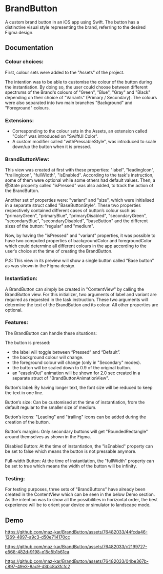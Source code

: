 # BrandButton

A custom brand button in an iOS app using Swift. The button has a distinctive visual style representing the brand, referring to the desired Figma design.

## Documentation

### Colour choices:
First, colour sets were added to the "Assets" of the project.

The intention was to be able to customise the colour of the button during the instantiation. By doing so, the user could choose between different spectrums of the Brand's colours of "Green", "Blue", "Gray" and "Black" depending on their choice of "Variants" (Primary / Secondary).
The colours were also separated into two main branches "Background" and "Foreground" colours.

### Extensions:
- Corresponding to the colour sets in the Assets, an extension called "Color" was introduced on "SwiftUI Color".
- A custom modifier called "withPressableStyle", was introduced to scale down/up the button when it is pressed.

### BrandButtonView:
This view was created at first with these properties: "label", "leadingIcon", "trailingIcon", "fullWidth", "isEnabled". According to the task's instruction, some of them were optional while some others had default values.
Then, a @State property called "isPressed" was also added, to track the action of the BrandButton.

Another set of properties were: "variant" and "size", which were initialised in a separate struct called "BaseButtonStyle". These two properties respectively contained different cases of button’s colour such as: "primaryGreen", "primaryBlue", "primaryDisabled", "secondaryGreen", "secondaryBlue", "secondaryDisabled", "baseButton" and the different sizes of the button: "regular" and "medium".

Now, by having the "isPressed" and "variant" properties, it was possible to have two computed properties of backgroundColor and foregroundColor which could determine all different colours in the app according to the user’s choice at the time of creating the BrandButton.

P.S: This view in its preview will show a single button called “Base button” as was shown in the Figma design.

### Instantiation:
A BrandButton can simply be created in "ContentView" by calling the BrandButton view. For this initializer, two arguments of label and variant are required as requested in the task instruction. These two arguments will determine the text of the BrandButton and its colour. All other properties are optional.

### Features:
The BrandButton can handle these situations:

The button is pressed: 
- the label will toggle between “Pressed” and “Default”.
- the background colour will change.
- the foreground colour will change (only in "Secondary" modes).
- the button will be scaled down to 0.9 of the original button.
- an "easeInOut" animation will be shown for 2.0 sec created in a separate struct of "BrandButtonAnimationView".

Button’s label:
By having longer text, the font size will be reduced to keep the text in one line.

Button’s size:
Can be customised at the time of instantiation, from the default regular to the smaller size of medium.

Button’s icons:
"Leading" and "trailing" icons can be added during the creation of the button.

Button’s margins:
Only secondary buttons will get "RoundedRectangle" around themselves as shown in the Figma.

Disabled Button:
At the time of instantiation, the "isEnabled" property can be set to false which means the button is not pressable anymore.

Full-width Button:
At the time of instantiation, the "fullWidth" property can be set to true which means the width of the button will be infinity.

### Testing:
For testing purposes, three sets of "BrandButtons" have already been created in the ContentView which can be seen in the below Demo section. As the intention was to show all the possibilities in horizontal order, the best experience will be to orient your device or simulator to landscape mode.

## Demo

https://github.com/maz-kar/BrandButton/assets/76482033/44fcda46-1269-4897-a9c3-d50e714170cc

https://github.com/maz-kar/BrandButton/assets/76482033/c2199727-e568-482d-9198-e15c5b1b61ca

https://github.com/maz-kar/BrandButton/assets/76482033/04be367b-c897-49e3-8ac9-d3bc8a3fcfc2



